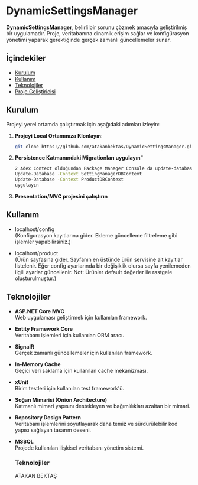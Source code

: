# DynamicSettingsManager

**DynamicSettingsManager**, belirli bir sorunu çözmek amacıyla geliştirilmiş bir uygulamadır. Proje, veritabanına dinamik erişim sağlar ve konfigürasyon yönetimi yaparak gerektiğinde gerçek zamanlı güncellemeler sunar.

## İçindekiler
- [Kurulum](#kurulum)
- [Kullanım](#kullanım)
- [Teknolojiler](#teknolojiler)
- [Proje Geliştiricisi](#proje-geliştiricisi)

## Kurulum

Projeyi yerel ortamda çalıştırmak için aşağıdaki adımları izleyin:

1. **Projeyi Local Ortamınıza Klonlayın**:
   ```bash
   git clone https://github.com/atakanbektas/DynamicSettingsManager.git

2. **Persistence Katmanındaki Migrationları uygulayın"**
   ```bash
   2 Adex Context olduğundan Package Manager Console da update-database yerine : 
   Update-Database -Context SettingManagerDBContext
   Update-Database -Context ProductDBContext
   uygulayın
3. **Presentation/MVC projesini çalıştırın**

## Kullanım
   - localhost/config  
     (Konfigurasyon kayıtlarına gider. Ekleme güncelleme filtreleme gibi işlemler yapabilirsiniz.)

   - localhost/product  
     (Ürün sayfasına gider. Sayfanın en üstünde ürün servisine ait kayıtlar listelenir. Eğer config ayarlarında bir değişiklik olursa sayfa yenilemeden ilgili ayarlar güncellenir. Not: Ürünler default değerler ile rastgele oluşturulmuştur.)


## Teknolojiler
- **ASP.NET Core MVC**  
  Web uygulaması geliştirmek için kullanılan framework.
  
- **Entity Framework Core**  
  Veritabanı işlemleri için kullanılan ORM aracı.
  
- **SignalR**  
  Gerçek zamanlı güncellemeler için kullanılan framework.
  
- **In-Memory Cache**  
  Geçici veri saklama için kullanılan cache mekanizması.
  
- **xUnit**  
  Birim testleri için kullanılan test framework'ü.
  
- **Soğan Mimarisi (Onion Architecture)**  
  Katmanlı mimari yapısını destekleyen ve bağımlılıkları azaltan bir mimari.
  
- **Repository Design Pattern**  
  Veritabanı işlemlerini soyutlayarak daha temiz ve sürdürülebilir kod yapısı sağlayan tasarım deseni.
  
- **MSSQL**  
  Projede kullanılan ilişkisel veritabanı yönetim sistemi.


  ### Teknolojiler
  ATAKAN BEKTAŞ